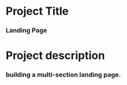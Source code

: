 
 # Project Title
 ### Landing Page

# Project description
### building a multi-section landing page.
 
